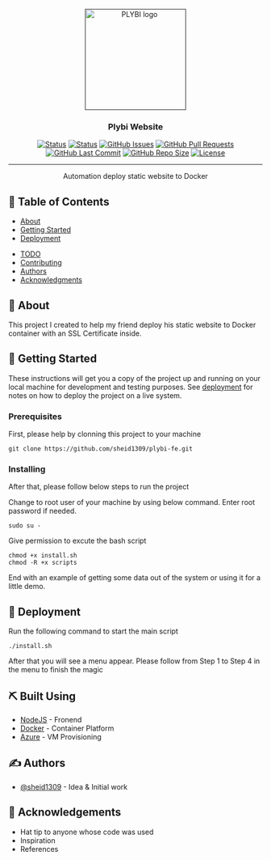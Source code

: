 <p align="center">
  <a href="" rel="noopener">
 <img width=200px height=200px src="https://i.imgur.com/VBInytZ.jpg" alt="PLYBI logo"></a>
</p>

<h3 align="center">Plybi Website</h3>

<div align="center">

[![Status](https://img.shields.io/website?url=https%3A%2F%2Fplybi.pierrecardinvn.com)](https://img.shields.io/website?url=https%3A%2F%2Fplybi.pierrecardinvn.com) 
[![Status](https://img.shields.io/badge/status-active-success.svg)]() 
[![GitHub Issues](https://img.shields.io/github/issues/sheid1309/plybi-fe)](https://github.com/sheid1309/plybi-fe/issues)
[![GitHub Pull Requests](https://img.shields.io/github/issues-pr/sheid1309/plybi-fe)](https://github.com/sheid1309/plybi-fe/pulls)
[![GitHub Last Commit](https://img.shields.io/github/last-commit/sheid1309/plybi-fe)](https://github.com/sheid1309/plybi-fe/commits)
[![GitHub Repo Size](https://img.shields.io/github/repo-size/sheid1309/plybi-fe)]()
[![License](https://img.shields.io/badge/license-MIT-blue.svg)](/LICENSE)
</div>

---

<p align="center"> Automation deploy static website to Docker
    <br> 
</p>

## 📝 Table of Contents
- [About](#about)
- [Getting Started](#getting_started)
- [Deployment](#deployment)
<!-- - [Usage](#usage)
- [Built Using](#built_using) -->
- [TODO](../TODO.md)
- [Contributing](../CONTRIBUTING.md)
- [Authors](#authors)
- [Acknowledgments](#acknowledgement)

## 🧐 About <a name = "about"></a>
This project I created to help my friend deploy his static website to Docker container with an SSL Certificate inside. 

## 🏁 Getting Started <a name = "getting_started"></a>
These instructions will get you a copy of the project up and running on your local machine for development and testing purposes. See [deployment](#deployment) for notes on how to deploy the project on a live system.

### Prerequisites
First, please help by clonning this project to your machine

```
git clone https://github.com/sheid1309/plybi-fe.git
```

### Installing
After that, please follow below steps to run the project

Change to root user of your machine by using below command. Enter root password if needed.

```
sudo su -
```

Give permission to excute the bash script

```
chmod +x install.sh
chmod -R +x scripts
```

End with an example of getting some data out of the system or using it for a little demo.

<!-- ## 🔧 Running the tests <a name = "tests"></a>
Explain how to run the automated tests for this system.

### Break down into end to end tests
Explain what these tests test and why

```
Give an example
```

### And coding style tests
Explain what these tests test and why

```
Give an example
``` -->

<!-- ## 🎈 Usage <a name="usage"></a>
Add notes about how to use the system. -->

## 🚀 Deployment <a name = "deployment"></a>
Run the following command to start the main script

```
./install.sh
```

After that you will see a menu appear. Please follow from Step 1 to Step 4 in the menu to finish the magic
## ⛏️ Built Using <a name = "built_using"></a>
- [NodeJS](https://nodejs.org/en/) - Fronend
- [Docker](https://www.docker.com/) - Container Platform
- [Azure](https://azure.microsoft.com/en-us/) - VM Provisioning

## ✍️ Authors <a name = "authors"></a>
- [@sheid1309](https://github.com/sheid1309) - Idea & Initial work

## 🎉 Acknowledgements <a name = "acknowledgement"></a>
- Hat tip to anyone whose code was used
- Inspiration
- References